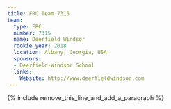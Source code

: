 ```yaml
---
title: FRC Team 7315
team:
  type: FRC
  number: 7315
  name: Deerfield Windsor
  rookie_year: 2018
  location: Albany, Georgia, USA
  sponsors:
  - Deerfield-Windsor School
  links:
    Website: http://www.deerfieldwindsor.com
---
```


{% include remove_this_line_and_add_a_paragraph %}